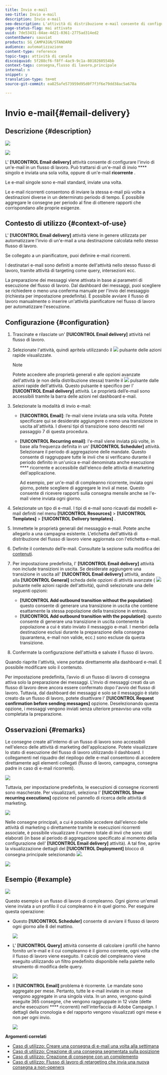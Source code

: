 ```yaml
---
title: Invio e-mail
seo-title: Invio e-mail
description: Invio e-mail
seo-description: L'attività di distribuzione e-mail consente di configurare l'invio di un'e-mail singola o ricorrente in un flusso di lavoro.
page-status-flag: mai attivato
uuid: 7de53431-84ae-4d21-8361-2775ad314ed2
contentOwner: sauviat
products: SG_CAMPAIGN/STANDARD
audience: automatizzazione
content-type: reference
topic-tags: attività di canale
discoiquuid: 5f288cf6-f8ff-4ac9-9c1a-8010260554bb
context-tags: consegna,flusso di lavoro,principale
internal: n
snippet: y
translation-type: tm+mt
source-git-commit: ea825afe573959d95d0f7f3f6e79dd38ac5a678a

---
```



# Invio e-mail{#email-delivery}

## Descrizione {#description}

![](assets/email.png)

![](assets/recurrentemail.png)

L' **[!UICONTROL Email delivery]** attività consente di configurare l'invio di un'e-mail in un flusso di lavoro. Può trattarsi di un'e-mail di invio **** singolo e inviata una sola volta, oppure di un'e-mail **ricorrente** .

Le e-mail singole sono e-mail standard, inviate una volta.

Le e-mail ricorrenti consentono di inviare la stessa e-mail più volte a destinazioni diverse in un determinato periodo di tempo. È possibile aggregare le consegne per periodo al fine di ottenere rapporti che corrispondano alle proprie esigenze.

## Contesto di utilizzo {#context-of-use}

L' **[!UICONTROL Email delivery]** attività viene in genere utilizzata per automatizzare l'invio di un'e-mail a una destinazione calcolata nello stesso flusso di lavoro.

Se collegato a un pianificatore, puoi definire e-mail ricorrenti.

I destinatari e-mail sono definiti a monte dell'attività nello stesso flusso di lavoro, tramite attività di targeting come query, intersezioni ecc.

La preparazione dei messaggi viene attivata in base ai parametri di esecuzione del flusso di lavoro. Dal dashboard dei messaggi, puoi scegliere se richiedere o meno una conferma manuale per l'invio del messaggio (richiesta per impostazione predefinita). È possibile avviare il flusso di lavoro manualmente o inserire un'attività pianificatore nel flusso di lavoro per automatizzare l'esecuzione.

## Configurazione {#configuration}

1. Trascinate e rilasciate un' **[!UICONTROL Email delivery]** attività nel flusso di lavoro.
1. Selezionate l'attività, quindi apritela utilizzando il ![](assets/edit_darkgrey-24px.png) pulsante delle azioni rapide visualizzate.

   >[!NOTE]
   >
   >Potete accedere alle proprietà generali e alle opzioni avanzate dell'attività (e non della distribuzione stessa) tramite il ![](assets/dlv_activity_params-24px.png) pulsante dalle azioni rapide dell'attività. Questo pulsante è specifico per l' **[!UICONTROL Email delivery]** attività. Le proprietà dell’e-mail sono accessibili tramite la barra delle azioni nel dashboard e-mail.

1. Selezionate la modalità di invio e-mail:

   * **[!UICONTROL Email]**: l’e-mail viene inviata una sola volta. Potete specificare qui se desiderate aggiungere o meno una transizione in uscita all'attività. I diversi tipi di transizione sono descritti nel passaggio 7 di questa procedura.
   * **[!UICONTROL Recurring email]**: l'e-mail viene inviata più volte, in base alla frequenza definita in un' **[!UICONTROL Scheduler]** attività. Selezionare il periodo di aggregazione delle mandate. Questo consente di raggruppare tutte le invii che si verificano durante il periodo definito in un'unica e-mail denominata anche esecuzione **** ricorrente e accessibile dall'elenco delle attività di marketing dell'applicazione.

      Ad esempio, per un'e-mail di compleanno ricorrente, inviata ogni giorno, potete scegliere di aggregare le invii al mese. Questo consente di ricevere rapporti sulla consegna mensile anche se l'e-mail viene inviata ogni giorno.

1. Selezionate un tipo di e-mail. I tipi di e-mail sono ricavati dai modelli e-mail definiti nel menu **[!UICONTROL Resources]** &gt; **[!UICONTROL Templates]** &gt; **[!UICONTROL Delivery templates]** .
1. Immettete le proprietà generali del messaggio e-mail. Potete anche allegarlo a una campagna esistente. L'etichetta dell'attività di distribuzione del flusso di lavoro viene aggiornata con l'etichetta e-mail.
1. Definite il contenuto dell’e-mail. Consultate la sezione sulla modifica dei [contenuti](../../designing/using/overview.md).
1. Per impostazione predefinita, l' **[!UICONTROL Email delivery]** attività non include transizioni in uscita. Se desiderate aggiungere una transizione in uscita all' **[!UICONTROL Email delivery]** attività, andate alla **[!UICONTROL General]** scheda delle opzioni di attività avanzate ( ![](assets/dlv_activity_params-24px.png) pulsante nelle azioni rapide dell'attività), quindi selezionate una delle seguenti opzioni:

   * **[!UICONTROL Add outbound transition without the population]**: questo consente di generare una transizione in uscita che contiene esattamente la stessa popolazione della transizione in entrata.
   * **[!UICONTROL Add outbound transition with the population]**: questo consente di generare una transizione in uscita contenente la popolazione a cui è stato inviato il messaggio e-mail. I membri della destinazione esclusi durante la preparazione della consegna (quarantena, e-mail non valide, ecc.) sono escluse da questa transizione.

1. Confermate la configurazione dell'attività e salvate il flusso di lavoro.

Quando riaprite l'attività, viene portata direttamente alla dashboard e-mail. È possibile modificare solo il contenuto.

Per impostazione predefinita, l’avvio di un flusso di lavoro di consegna attiva solo la preparazione dei messaggi. L'invio di messaggi creati da un flusso di lavoro deve ancora essere confermato dopo l'avvio del flusso di lavoro. Tuttavia, dal dashboard dei messaggi e solo se il messaggio è stato creato da un flusso di lavoro, potete disattivare l' **[!UICONTROL Request confirmation before sending messages]** opzione. Deselezionando questa opzione, i messaggi vengono inviati senza ulteriore preavviso una volta completata la preparazione.

## Osservazioni {#remarks}

Le consegne create all'interno di un flusso di lavoro sono accessibili nell'elenco delle attività di marketing dell'applicazione. Potete visualizzare lo stato di esecuzione del flusso di lavoro utilizzando il dashboard. I collegamenti nel riquadro del riepilogo delle e-mail consentono di accedere direttamente agli elementi collegati (flusso di lavoro, campagna, consegna padre in caso di e-mail ricorrenti).

![](assets/wkf_display_recurrent_executions_2.png)

Tuttavia, per impostazione predefinita, le esecuzioni di consegne ricorrenti sono mascherate. Per visualizzarli, seleziona l' **[!UICONTROL Show recurring executions]** opzione nel pannello di ricerca delle attività di marketing.

![](assets/wkf_display_recurrent_executions.png)

Nelle consegne principali, a cui è possibile accedere dall'elenco delle attività di marketing o direttamente tramite le esecuzioni ricorrenti associate, è possibile visualizzare il numero totale di invii che sono stati elaborati (in base al periodo di aggregazione specificato al momento della configurazione dell' **[!UICONTROL Email delivery]** attività). A tal fine, aprire la visualizzazione dettagli del **[!UICONTROL Deployment]** blocco di consegna principale selezionando ![](assets/wkf_dlv_detail_button.png).

![](assets/wkf_display_recurrent_executions_3.png)

## Esempio {#example}

![](assets/wkf_delivery_example_1.png)

Questo esempio è un flusso di lavoro di compleanno. Ogni giorno un'email viene inviata a un profilo il cui compleanno è in quel giorno. Per eseguire questa operazione:

* Questo **[!UICONTROL Scheduler]** consente di avviare il flusso di lavoro ogni giorno alle 8 del mattino.

   ![](assets/wkf_delivery_example_2.png)

* L' **[!UICONTROL Query]** attività consente di calcolare i profili che hanno fornito un'e-mail e il cui compleanno è il giorno corrente, ogni volta che il flusso di lavoro viene eseguito. Il calcolo del compleanno viene eseguito utilizzando un filtro predefinito disponibile nella palette nello strumento di modifica delle query.

   ![](assets/wkf_delivery_example_3.png)

* Il **[!UICONTROL Email]** problema è ricorrente. Le mandate sono aggregate per mese. Pertanto, tutte le e-mail inviate in un mese vengono aggregate in una singola vista. In un anno, vengono quindi eseguite 365 consegne, che vengono raggruppate in 12 viste (dette anche esecuzioni **** ricorrenti) nell'interfaccia di Adobe Campaign. I dettagli della cronologia e del rapporto vengono visualizzati ogni mese e non per ogni invio.

   ![](assets/wkf_delivery_example_4.png)

**Argomenti correlati**

* [Caso di utilizzo: Creare una consegna di e-mail una volta alla settimana](../../automating/using/workflow-weekly-offer.md)
* [Caso di utilizzo: Creazione di una consegna segmentata sulla posizione](../../automating/using/workflow-segmentation-location.md)
* [Caso di utilizzo: Creazione di consegne con un complemento](../../automating/using/workflow-created-query-with-complement.md)
* [Caso di utilizzo: Flusso di lavoro di retargeting che invia una nuova consegna a non-openers](../../automating/using/workflow-cross-channel-retargeting.md)